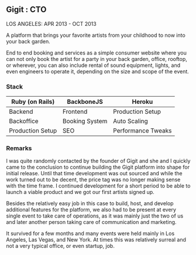 ## Gigit : CTO

LOS ANGELES: APR 2013 - OCT 2013

A platform that brings your favorite artists from your childhood to now
into your back garden.

End to end booking and services as a simple consumer website where you can
not only book the artist for a party in your back garden, office, rooftop, or
wherever, you can also include rental of sound equipment, lights, and even
engineers to operate it, depending on the size and scope of the event.

### Stack

| Ruby (on Rails)  | BackboneJS     | Heroku             |
|------------------|----------------|--------------------|
| Backend          | Frontend       | Production Setup   |
| Backoffice       | Booking System | Auto Scaling       |
| Production Setup | SEO            | Performance Tweaks |

### Remarks

I was quite randomly contacted by the founder of Gigit and she and I quickly came
to the conclusion to continue building the Gigit platform into shape for initial
release.
Until that time development was out sourced and while the work turned out to be
decent, the price tag was no longer making sense with the time frame.
I continued development for a short period to be able to launch a viable product
and we got our first artists signed up.

Besides the relatively easy job in this case to build, host, and develop additional
features for the platform, we also had to be present at every single event to take
care of operations, as it was mainly just the two of us and later another person
taking care of communication and marketing.

It survived for a few months and many events were held mainly in Los Angeles, Las Vegas,
and New York.
At times this was relatively surreal and not a very typical office, or even startup, job.